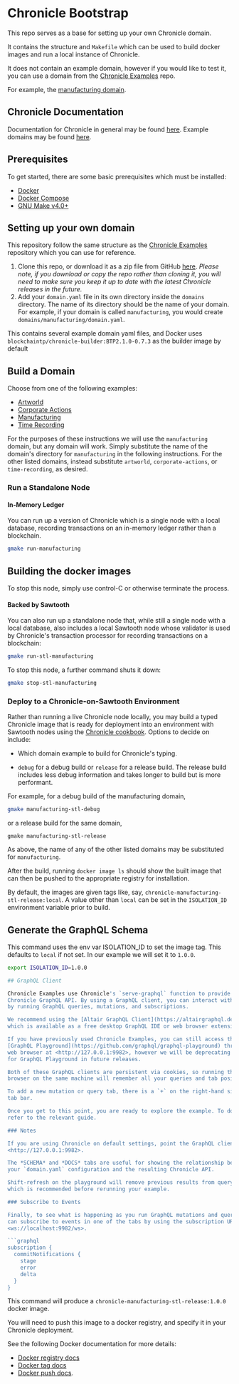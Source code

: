 # Chronicle Bootstrap

This repo serves as a base for setting up your own Chronicle domain.

It contains the structure and `Makefile` which can be used to build docker
images and run a local instance of Chronicle.

It does not contain an example domain, however if you would like to test it,
you can use a domain from the
[Chronicle Examples](https://github.com/btpworks/chronicle-examples) repo.

For example, the [manufacturing domain](https://github.com/btpworks/chronicle-examples/blob/main/domains/manufacturing/domain.yaml).

## Chronicle Documentation

Documentation for Chronicle in general may be found [here](https://docs.btp.works/chronicle/).
Example domains may be found [here](https://examples.btp.works).

## Prerequisites

To get started, there are some basic prerequisites which must be installed:

* [Docker](https://docs.docker.com/install/)
* [Docker Compose](https://docs.docker.com/compose/install/)
* [GNU Make v4.0+](https://www.gnu.org/software/make/)

## Setting up your own domain

This repository follow the same structure as the [Chronicle Examples](https://github.com/btpworks/chronicle-examples)
repository which you can use for reference.

1. Clone this repo, or download it as a zip file from GitHub
   [here](https://github.com/btpworks/chronicle-bootstrap/archive/refs/heads/main.zip).
   *Please note, if you download or copy the repo rather than cloning it,
   you will need to make sure you keep it up to date with the latest Chronicle
   releases in the future.*
1. Add your `domain.yaml` file in its own directory inside the `domains`
   directory. The name of its directory should be the name of your domain. For
   example, if your domain is called `manufacturing`, you would create
   `domains/manufacturing/domain.yaml`.

This contains several example domain yaml files, and Docker uses
`blockchaintp/chronicle-builder:BTP2.1.0-0.7.3` as the builder image by default

## Build a Domain

Choose from one of the following examples:

* [Artworld](./domains/artworld/guide)
* [Corporate Actions](./domains/corporate-actions/guide)
* [Manufacturing](./domains/manufacturing/guide)
* [Time Recording](./domains/time-recording/guide)

For the purposes of these instructions we will use the `manufacturing` domain,
but any domain will work. Simply substitute the name of the domain's directory
for `manufacturing` in the following instructions. For the other listed
domains, instead substitute `artworld`, `corporate-actions`, or
`time-recording`, as desired.

### Run a Standalone Node

#### In-Memory Ledger

You can run up a version of Chronicle which is a single node with a local
database, recording transactions on an in-memory ledger rather than a
blockchain.

```bash
gmake run-manufacturing
```

## Building the docker images

To stop this node, simply use control-C or otherwise terminate the process.

#### Backed by Sawtooth

You can also run up a standalone node that, while still a single node with a
local database, also includes a local Sawtooth node whose validator is used
by Chronicle's transaction processor for recording transactions on a
blockchain:

```bash
gmake run-stl-manufacturing
```

To stop this node, a further command shuts it down:

```bash
gmake stop-stl-manufacturing
```

### Deploy to a Chronicle-on-Sawtooth Environment

Rather than running a live Chronicle node locally, you may build a typed
Chronicle image that is ready for deployment into an environment with Sawtooth
nodes using the
[Chronicle cookbook](https://docs.btp.works/cookbooks/chronicle/rancher).
Options to decide on include:

- Which domain example to build for Chronicle's typing.

- `debug` for a debug build or `release` for a release build. The release
  build includes less debug information and takes longer to build but is
  more performant.

For example, for a debug build of the manufacturing domain,
```bash
gmake manufacturing-stl-debug
```
or a release build for the same domain,
```
gmake manufacturing-stl-release
```

As above, the name of any of the other listed domains may be substituted for
`manufacturing`.

After the build, running `docker image ls` should show the built image that
can then be pushed to the appropriate registry for installation.

By default, the images are given tags like, say,
`chronicle-manufacturing-stl-release:local`. A value other than `local` can
be set in the `ISOLATION_ID` environment variable prior to build.

## Generate the GraphQL Schema

This command uses the env var ISOLATION_ID to set the image tag.
This defaults to `local` if not set. In our example we will set it to `1.0.0`.

```bash
export ISOLATION_ID=1.0.0

## GraphQL Client

Chronicle Examples use Chronicle's `serve-graphql` function to provide the
Chronicle GraphQL API. By using a GraphQL client, you can interact with Chronicle
by running GraphQL queries, mutations, and subscriptions.

We recommend using the [Altair GraphQL Client](https://altairgraphql.dev/),
which is available as a free desktop GraphQL IDE or web browser extension.

If you have previously used Chronicle Examples, you can still access the
[GraphQL Playground](https://github.com/graphql/graphql-playground) through your
web browser at <http://127.0.0.1:9982>, however we will be deprecating support
for GraphQL Playground in future releases.

Both of these GraphQL clients are persistent via cookies, so running the same
browser on the same machine will remember all your queries and tab positions.

To add a new mutation or query tab, there is a `+` on the right-hand side of the
tab bar.

Once you get to this point, you are ready to explore the example. To do this,
refer to the relevant guide.

### Notes

If you are using Chronicle on default settings, point the GraphQL client to
<http://127.0.0.1:9982>.

The *SCHEMA* and *DOCS* tabs are useful for showing the relationship between
your `domain.yaml` configuration and the resulting Chronicle API.

Shift-refresh on the playground will remove previous results from query tabs,
which is recommended before rerunning your example.

### Subscribe to Events

Finally, to see what is happening as you run GraphQL mutations and queries, you
can subscribe to events in one of the tabs by using the subscription URL
<ws://localhost:9982/ws>.

```graphql
subscription {
  commitNotifications {
    stage
    error
    delta
  }
}
```

This command will produce a `chronicle-manufacturing-stl-release:1.0.0`
docker image.

You will need to push this image to a docker registry, and specify it in
your Chronicle deployment.

See the following Docker documentation for more details:

* [Docker registry docs](https://docs.docker.com/registry/)
* [Docker tag docs](https://docs.docker.com/engine/reference/commandline/tag/)
* [Docker push docs](https://docs.docker.com/engine/reference/commandline/push/).
